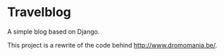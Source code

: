 Travelblog
==========

A simple blog based on Django.

This project is a rewrite of the code behind http://www.dromomania.be/.
